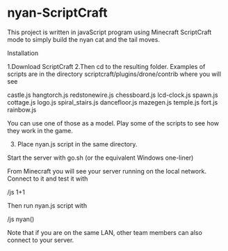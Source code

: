 # nyan-ScriptCraft

This project is written in javaScript program using Minecraft ScriptCraft mode to simply build the nyan cat and the tail moves. 

Installation

1.Download ScriptCraft
2.Then cd to the resulting folder. Examples of scripts are in the directory scriptcraft/plugins/drone/contrib where you will see

castle.js		hangtorch.js		redstonewire.js
chessboard.js		lcd-clock.js		spawn.js
cottage.js		logo.js			spiral_stairs.js
dancefloor.js		mazegen.js		temple.js
fort.js			rainbow.js

You can use one of those as a model. Play some of the scripts to see how they work in the game.

3. Place nyan.js script in the same directory.

Start the server with go.sh (or the equivalent Windows one-liner)

From Minecraft you will see your server running on the local network.
Connect to it and test it with

/js 1+1

Then run nyan.js script with 

/js nyan()

Note that if you are on the same LAN, other team members can also connect to your server.
